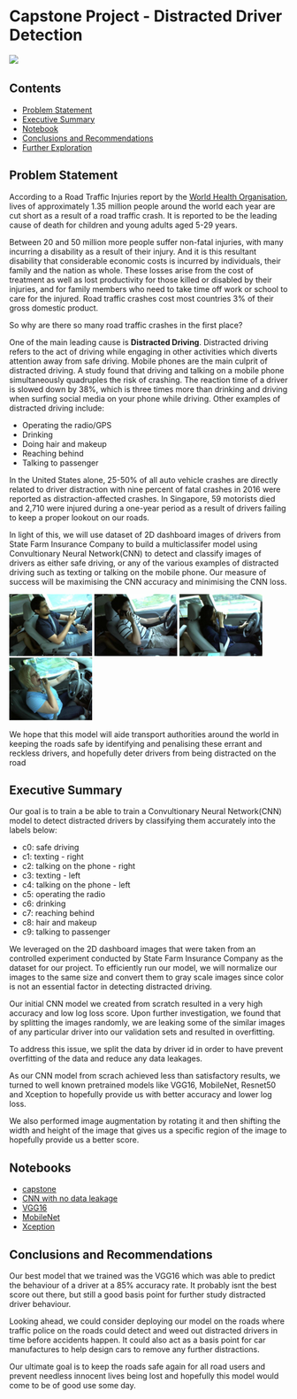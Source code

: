 # Capstone Project - Distracted Driver Detection
![](https://frontiersinblog.files.wordpress.com/2017/11/age-gender-personality-distracted-driving.jpg?w=940)

## Contents

- [Problem Statement](#Problem-Statement)
- [Executive Summary](#Executive-Summary)
- [Notebook](#Notebook)
- [Conclusions and Recommendations](#Conclusions-and-Recommendations)
- [Further Exploration](#Further-Exploration)


## Problem Statement
According to a Road Traffic Injuries report by the [World Health Organisation](https://www.who.int/news-room/fact-sheets/detail/road-traffic-injuries), lives of approximately 1.35 million people around the world each year are cut short as a result of a road traffic crash. It is reported to be the leading cause of death for children and young adults aged 5-29 years.  

Between 20 and 50 million more people suffer non-fatal injuries, with many incurring a disability as a result of their injury. And it is this resultant disability that considerable economic costs is incurred by individuals, their family and the nation as whole. These losses arise from the cost of treatment as well as lost productivity for those killed or disabled by their injuries, and for family members who need to take time off work or school to care for the injured. Road traffic crashes cost most countries 3% of their gross domestic product.

So why are there so many road traffic crashes in the first place? 

One of the main leading cause is **Distracted Driving**. Distracted driving refers to the act of driving while engaging in other activities which diverts attention away from safe driving. Mobile phones are the main culprit of distracted driving. A study found that driving and talking on a mobile phone simultaneously quadruples the risk of crashing. The reaction time of a driver is slowed down by 38%, which is three times more than drinking and driving when surfing social media on your phone while driving. Other examples of distracted driving include:
* Operating the radio/GPS
* Drinking
* Doing hair and makeup
* Reaching behind
* Talking to passenger

In the United States alone, 25-50% of all auto vehicle crashes are directly related to driver distraction with nine percent of fatal crashes in 2016 were reported as distraction-affected crashes. In Singapore, 59 motorists died and 2,710 were injured during a one-year period as a result of drivers failing to keep a proper lookout on our roads.

In light of this, we will use dataset of 2D dashboard images of drivers from State Farm Insurance Company to build a multiclassifer model using Convultionary Neural Network(CNN) to detect and classify images of drivers as either safe driving, or any of the various examples of distracted driving such as texting or talking on the mobile phone. Our measure of success will be maximising the CNN accuracy and minimising the CNN loss.

<div>
    <img src="pictures/img_3658.jpg" width="150" style="display:inline">
    <img src="pictures/img_94.jpg" width="150" style="display:inline"> 
    <img src="pictures/img_9263.jpg" width="150" style="display:inline">
    <img src="pictures/img_98982.jpg" width="150" style="display:inline"> 
</div>


We hope that this model will aide transport authorities around the world in keeping the roads safe by identifying and penalising these errant and reckless drivers, and hopefully deter drivers from being distracted on the road  

## Executive Summary

Our goal is to train a be able to train a Convultionary Neural Network(CNN) model to detect distracted drivers by classifying them accurately into the labels below:

* c0: safe driving
* c1: texting - right
* c2: talking on the phone - right
* c3: texting - left
* c4: talking on the phone - left
* c5: operating the radio
* c6: drinking
* c7: reaching behind
* c8: hair and makeup
* c9: talking to passenger

We leveraged on the 2D dashboard images that were taken from an controlled experiment conducted by State Farm Insurance Company as the dataset for our project. To efficiently run our model, we will normalize our images to the same size and convert them to gray scale images since color is not an essential factor in detecting distracted driving. 

Our initial CNN model we created from scratch resulted in a very high accuracy and low log loss score. Upon further investigation, we found that by splitting the images randomly, we are leaking some of the similar images of any particular driver into our validation sets and resulted in overfitting. 

To address this issue, we split the data by driver id in order to have prevent overfitting of the data and reduce any data leakages.

As our CNN model from scrach achieved less than satisfactory results, we turned to well known pretrained models like VGG16, MobileNet, Resnet50 and Xception to hopefully provide us with better accuracy and lower log loss. 

We also performed image augmentation by rotating it and then shifting the width and height of the image that gives us a specific region of the image to hopefully provide us a better score. 


## Notebooks

- [capstone](code/Capstone.ipynb)
- [CNN with no data leakage](code/cnn_no_data_leakage.ipynb)
- [VGG16](code/pretrained_models_vgg16.ipynb)
- [MobileNet](code/pretrained_models_vgg16.ipynb)
- [Xception](code/pretrained_models_xception.ipynb)


## Conclusions and Recommendations

Our best model that we trained was the VGG16 which was able to predict the behaviour of a driver at a 85% accuracy rate. It probably isnt the best score out there, but still a good basis point for further study distracted driver behaviour.

Looking ahead, we could consider deploying our model on the roads where traffic police on the roads could detect and weed out distracted drivers in time before accidents happen. It could also act as a basis point for car manufactures to help design cars to remove any further distractions. 

Our ultimate goal is to keep the roads safe again for all road users and prevent needless innocent lives being lost and hopefully this model would come to be of good use some day.
 